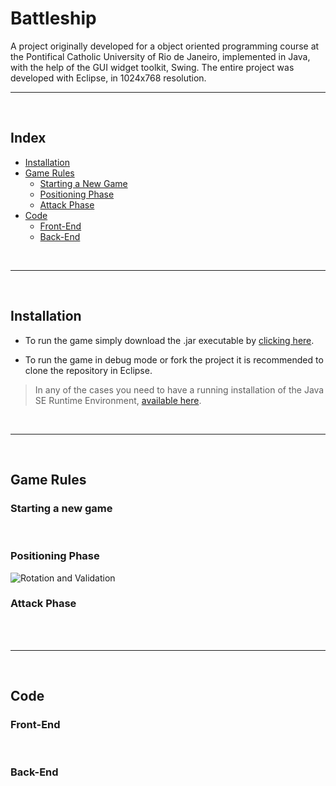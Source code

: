 # Battleship
A project originally developed for a object oriented programming course at the Pontifical Catholic University of Rio de Janeiro, implemented in Java, with the help of the GUI widget toolkit, Swing. The entire project was developed with Eclipse, in 1024x768 resolution.
</br>

---

</br>

## Index
<!--ts-->
   * [Installation](#installation)
   * [Game Rules](#game-rules)
      * [Starting a New Game](#starting-a-new-game)
      * [Positioning Phase](#positioning-phase)
      * [Attack Phase](#attack-phase)
   * [Code](#code)
      * [Front-End](#front-end)
      * [Back-End](#back-end)
<!--te-->
</br>

---

</br>

## Installation
* To run the game simply download the .jar executable by [clicking here](https://github.com/fredlacis/Battleship/releases/download/1.0/BN_Iteracao4.jar). 

* To run the game in debug mode or fork the project it is recommended to clone the repository in Eclipse.

> In any of the cases you need to have a running installation of the Java SE Runtime Environment, [available here](https://www.oracle.com/technetwork/pt/java/javase/downloads/jre8-downloads-2133155.html).
</br>

---

</br>

## Game Rules

### Starting a new game

</br>

### Positioning Phase
![Rotation and Validation](https://i.imgur.com/ffOX4Oo.gif)
</br>

### Attack Phase

</br>
</br>

---

</br>

## Code

### Front-End
  
  </br>
  
### Back-End

  </br>
